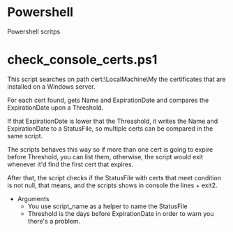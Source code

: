 # Powershell
Powershell scritps

# check_console_certs.ps1
This script searches on path cert:\LocalMachine\My the certificates that are installed on a Windows server.

For each cert found, gets Name and ExpirationDate and compares the ExpirationDate upon a Threshold.

If that ExpirationDate is lower that the Threashold, it writes the Name and ExpirationDate to a StatusFile, so multiple certs can be compared in the same script.

The scripts behaves this way so if more than one cert is going to expire before Threshold, you can list them, otherwise, the script would exit whenever it'd find the first cert that expires.

After that, the script checks if the StatusFile with certs that meet condition is not null, that means, and the scripts shows in console the lines + exit2.

- Arguments
   * You use script_name as a helper to name the StatusFile
   * Threshold is the days before ExpirationDate in order to warn you there's a problem.


